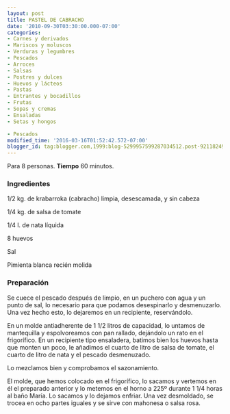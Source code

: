 ```yaml
---
layout: post
title: PASTEL DE CABRACHO
date: '2010-09-30T03:30:00.000-07:00'
categories:
- Carnes y derivados
- Mariscos y moluscos
- Verduras y legumbres
- Pescados
- Arroces
- Salsas
- Postres y dulces
- Huevos y lácteos
- Pastas
- Entrantes y bocadillos
- Frutas
- Sopas y cremas
- Ensaladas
- Setas y hongos

- Pescados
modified_time: '2016-03-16T01:52:42.572-07:00'
blogger_id: tag:blogger.com,1999:blog-5299957599287034512.post-9211824940170193423
---
```


Para 8 personas.
<b>Tiempo</b> 60 minutos.

<h3>Ingredientes</h3>

1/2 kg. de krabarroka (cabracho) limpia, desescamada, y sin cabeza

1/4 kg. de salsa de tomate

1/4 l. de nata líquida

8 huevos

Sal

Pimienta blanca recién molida

<h3>Preparación</h3>

Se cuece el pescado después de limpio, en un puchero con agua y un punto de sal, lo necesario para que podamos desespinarlo y desmenuzarlo. Una vez hecho esto, lo dejaremos en un recipiente, reservándolo.

En un molde antiadherente de 1 1/2 litros de capacidad, lo untamos de mantequilla y espolvoreamos con pan rallado, dejándolo un rato en el frigorífico. En un recipiente tipo ensaladera, batimos bien los huevos hasta que monten un poco, le añadimos el cuarto de litro de salsa de tomate, el cuarto de litro de nata y el pescado desmenuzado.

Lo mezclamos bien y comprobamos el sazonamiento.

El molde, que hemos colocado en el frigorífico, lo sacamos y vertemos en él el preparado anterior y lo metemos en el horno a 225&ordm; durante 1 1/4 horas al baño María. Lo sacamos y lo dejamos enfriar. Una vez desmoldado, se trocea en ocho partes iguales y se sirve con mahonesa o salsa rosa.

